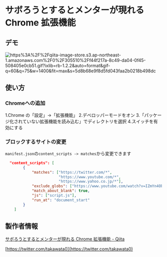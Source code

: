 # サボろうとするとメンターが現れる Chrome 拡張機能

## デモ

![https%3A%2F%2Fqiita-image-store.s3.ap-northeast-1.amazonaws.com%2F0%2F305510%2Ff44f217a-8c49-da04-0f45-508405e0cb51.gif?ixlib=rb-1.2.2&auto=format&gif-q=60&q=75&w=1400&fit=max&s=5d8b68e9f8d5fd043faa2b0218b498dc](https://qiita-user-contents.imgix.net/https%3A%2F%2Fqiita-image-store.s3.ap-northeast-1.amazonaws.com%2F0%2F305510%2Ff44f217a-8c49-da04-0f45-508405e0cb51.gif?ixlib=rb-1.2.2&auto=format&gif-q=60&q=75&w=1400&fit=max&s=5d8b68e9f8d5fd043faa2b0218b498dc)

## 使い方

### Chromeへの追加

1.Chrome の「設定」→「拡張機能」
2.デベロッパーモードをオン
3.「パッケージ化されていない拡張機能を読み込む」でディレクトリを選択
4.スイッチを有効にする

### ブロックするサイトの変更

`manifest.json`の`content_scripts -> matches`から変更できます

```json:manifest.json
  "content_scripts": [
        {
            "matches": ["https://twitter.com/*",
                        "https://www.youtube.com/*",
                        "https://www.yahoo.co.jp/*"],
            "exclude_globs": ["https://www.youtube.com/watch?v=IZmYn4ObRJc"],
            "match_about_blank": true,
            "js": ["script.js"],
            "run_at": "document_start"
        }
    ]
```

## 製作者情報

[サボろうとするとメンターが現れる Chrome 拡張機能 - Qiita](https://qiita.com/watatakahashi/items/97243299abd9354f3614)

[https://twitter.com/takawata0](https://twitter.com/takawata0)

